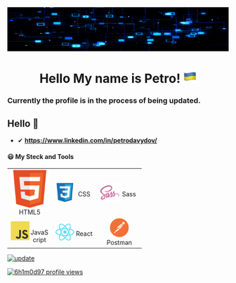 <div id="header" align="center">

<img src="./assets/J4o.gif" width="1000" height="100"/>

<h1>
Hello My name is Petro!
<img src="./assets/flag-ua.png" width="30px" alt="GIFflag">
</h1>

</div>




<h3>Currently the profile is in the process of being updated. </h3>

## Hello  👋

<!-- - 🌱  **WhoamI**
- ⚡ Fun fact: **I like to solve different challenges**
- 👀 React, Node, Docker, JavaScript
- ♻  **Editional interest**: AWS, Digital Ocean, Docker, K8S, Linux, OSINT

- 🏡 **Ukraine** -->
- ✔ **<https://www.linkedin.com/in/petrodavydov/>**

 #### 😃 My Steck and Tools
<table align="center">
<tr>

<td align="center" width="88">
<img align="left" alt="HTML5"  src="https://github.com/devicons/devicon/blob/master/icons/html5/html5-original.svg" />
<br> HTML5
</td>

<td align="center" width="88">
<img align="left" alt="CSS3" width="44" height="44" src="https://github.com/devicons/devicon/blob/master/icons/css3/css3-original.svg" />
<br> CSS
</td>

<td align="center" width="88">
<img align="left" alt="Sass" width="44" height="44" src="https://github.com/devicons/devicon/blob/master/icons/sass/sass-original.svg" />
<br> Sass
</td>
</tr>
<td align="center" width="88">
<img align="left" alt="JavaScript" width="44" height="44" src="https://github.com/devicons/devicon/blob/master/icons/javascript/javascript-original.svg" />
<br> JavaScript
</td>

<td align="center" width="88">
<img align="left" alt="React" width="44" height="44" src="https://github.com/devicons/devicon/blob/master/icons/react/react-original.svg" />
<br> React
</td>

<td align="center" width="88">
<img alt="Visual Studio Code" width="44" height="44" src="https://github.com/devicons/devicon/blob/master/icons/postman/postman-original.svg" />
<br> Postman
</td>

<!-- <td align="center" width="88">
<img alt="Visual Studio Code" width="44" height="44" src="https://github.com/devicons/devicon/blob/master/icons/bash/bash-original.svg" />
<br> Bash
</td>

<td align="center" width="88">
<img alt="Visual Studio Code" width="44" height="44" src="https://github.com/devicons/devicon/blob/master/icons/docker/docker-original.svg" />
<br> Docker
</td>

<td align="center" width="88">
<img alt="Visual Studio Code" width="44" height="44" src="https://github.com/devicons/devicon/blob/master/icons/linux/linux-original.svg" />
<br> Linux
</td>

<td align="center" width="88">
<img alt="Visual Studio Code" width="44" height="44" src="https://github.com/devicons/devicon/blob/master/icons/pfsense/pfsense-original.svg" />
<br> pfSense
</td>

<td align="center" width="88">
<img alt="Visual Studio Code" width="44" height="44" src="https://github.com/devicons/devicon/blob/master/icons/ssh/ssh-original.svg" />
<br> SSH
</td>

<td align="center" width="88">
<img alt="Visual Studio Code" width="44" height="44" src="https://github.com/devicons/devicon/blob/master/icons/mongodb/mongodb-original.svg" />
<br> MongoDB
</td> -->

<!-- <td align="center" width="88">
<img alt="Visual Studio Code" width="44" height="44" src="https://github.com/devicons/devicon/blob/master/icons/nano/nano-plain-wordmark.svg" />
<br> Nano
</td>

<td align="center" width="88">
<img alt="Visual Studio Code" width="44" height="44" src="https://github.com/devicons/devicon/blob/master/icons/python/python-original.svg" />
<br> Python
</td> -->

</table>

<!-- 
#### I'm interested

<img alt="Visual Studio Code" width="44" height="44" src="https://github.com/devicons/devicon/blob/master/icons/ubuntu/ubuntu-original.svg" />

<img alt="Visual Studio Code" width="44" height="44" src="https://github.com/devicons/devicon/blob/master/icons/kubernetes/kubernetes-original.svg" />

<img alt="Visual Studio Code" width="44" height="44" src="https://github.com/devicons/devicon/blob/master/icons/r/r-original.svg" />

<img alt="Visual Studio Code" width="44" height="44" src="https://github.com/devicons/devicon/blob/master/icons/rstudio/rstudio-original.svg" />

<img alt="Visual Studio Code" width="44" height="44" src="https://github.com/devicons/devicon/blob/master/icons/unix/unix-original.svg" />

<img alt="Visual Studio Code" width="44" height="44" src="https://github.com/devicons/devicon/blob/master/icons/amazonwebservices/amazonwebservices-original-wordmark.svg" />

<img alt="Visual Studio Code" width="44" height="44" src="https://github.com/devicons/devicon/blob/master/icons/archlinux/archlinux-original.svg" />

<img alt="Visual Studio Code" width="44" height="44" src="https://github.com/devicons/devicon/blob/master/icons/awk/awk-original-wordmark.svg" />

<img alt="Visual Studio Code" width="44" height="44" src="https://github.com/devicons/devicon/blob/master/icons/azure/azure-original.svg" />

<img alt="Visual Studio Code" width="44" height="44" src="https://github.com/devicons/devicon/blob/master/icons/c/c-plain.svg" />

<img alt="Visual Studio Code" width="44" height="44" src="https://github.com/devicons/devicon/blob/master/icons/debian/debian-original-wordmark.svg" />

<img alt="Visual Studio Code" width="44" height="44" src="https://github.com/devicons/devicon/blob/master/icons/digitalocean/digitalocean-original.svg" />

<img alt="Visual Studio Code" width="44" height="44" src="https://github.com/devicons/devicon/blob/master/icons/fastapi/fastapi-original.svg" />

<img alt="Visual Studio Code" width="44" height="44" src="https://github.com/devicons/devicon/blob/master/icons/lua/lua-original.svg" />

<img alt="Visual Studio Code" width="44" height="44" src="https://github.com/devicons/devicon/blob/master/icons/mysql/mysql-original.svg" />

<img alt="Visual Studio Code" width="44" height="44" src="https://github.com/devicons/devicon/blob/master/icons/msdos/msdos-original.svg" />

<img alt="Visual Studio Code" width="44" height="44" src="https://github.com/devicons/devicon/blob/master/icons/powershell/powershell-original.svg" />

<img alt="Visual Studio Code" width="44" height="44" src="https://github.com/devicons/devicon/blob/master/icons/postgresql/postgresql-original-wordmark.svg" />

<img alt="Visual Studio Code" width="44" height="44" src="https://github.com/devicons/devicon/blob/master/icons/redis/redis-original.svg" />

<img alt="Visual Studio Code" width="44" height="44" src="https://github.com/devicons/devicon/blob/master/icons/redhat/redhat-original.svg" />

<img alt="Visual Studio Code" width="44" height="44" src="https://github.com/devicons/devicon/blob/master/icons/socketio/socketio-original-wordmark.svg" />

<img alt="Visual Studio Code" width="44" height="44" src="https://github.com/devicons/devicon/blob/master/icons/splunk/splunk-original-wordmark.svg" />


#### You can find me


<img alt="Visual Studio Code" width="44" height="44" src="https://github.com/devicons/devicon/blob/master/icons/linkedin/linkedin-original.svg" />

<img align="left" alt="GitHub" width="44" height="44" src="https://raw.githubusercontent.com/github/explore/78df643247d429f6cc873026c0622819ad797942/topics/github/github.png" />

<img alt="Visual Studio Code" width="44" height="44" src="https://github.com/devicons/devicon/blob/master/icons/slack/slack-original-wordmark.svg" /> -->






<div>
<a href="https://git.io/typing-svg"><img src="https://readme-typing-svg.herokuapp.com?font=Fira+Code&weight=900&size=21&duration=10000&pause=100&multiline=true&width=1000&lines=Currently+the+profile+is+in+the+process+of+being+updated." alt="update" /></a>
</div>


[![6h1m0d97 profile views](https://u8views.com/api/v1/github/profiles/78567740/views/day-week-month-total-count.svg)](https://u8views.com/github/petroDavydov)

